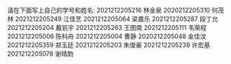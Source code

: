 请在下面写上自己的学号和姓名:
2021212205216
林金泉
2020212205310
何茂林
2021212205249
江佳艺
2021212205064
梁嘉乐
2021212205287
段丁允
2021212205204
戴钒宇
2021212205263
王图南
2021212205111
韦荣程
2021212205006
陈科舟
2021212205004
曹静
2020212205048
金佳汶
2021212205359
郑玉廷
2021212205203
朱俊豪
2021212205239
许宏基
2021212205078
谢晴韵
